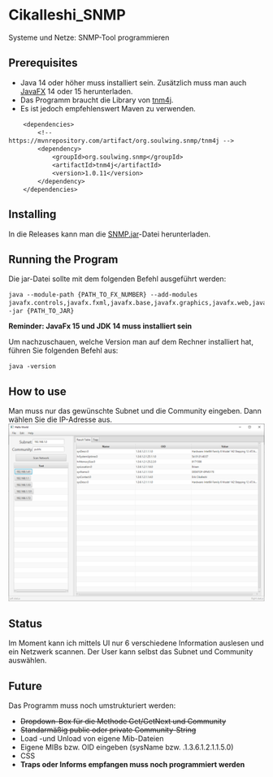 # Cikalleshi_SNMP
Systeme und Netze: SNMP-Tool programmieren

## Prerequisites
* Java 14 oder höher muss installiert sein. Zusätzlich muss man auch [JavaFX](https://gluonhq.com/download/javafx-15-0-1-sdk-windows/) 14 oder 15 herunterladen.   
* Das Programm braucht die Library von [tnm4j](https://github.com/soulwing/tnm4j).   
* Es ist jedoch empfehlenswert Maven zu verwenden.

```
    <dependencies>
        <!-- https://mvnrepository.com/artifact/org.soulwing.snmp/tnm4j -->
        <dependency>
            <groupId>org.soulwing.snmp</groupId>
            <artifactId>tnm4j</artifactId>
            <version>1.0.11</version>
        </dependency>
    </dependencies>
```

## Installing

In die Releases kann man die [SNMP.jar](https://github.com/Th3RapidK1ller/Cikalleshi_SNMP/releases/download/ThirdMileStone/SNMP.jar)-Datei herunterladen.

## Running the Program

Die jar-Datei sollte mit dem folgenden Befehl ausgeführt werden:

```
java --module-path {PATH_TO_FX_NUMBER} --add-modules javafx.controls,javafx.fxml,javafx.base,javafx.graphics,javafx.web,javafx.swing -jar {PATH_TO_JAR}
```
**Reminder: JavaFx 15 und JDK 14 muss installiert sein**

Um nachzuschauen, welche Version man auf dem Rechner installiert hat, führen Sie folgenden Befehl aus:
```
java -version
```
## How to use

Man muss nur das gewünschte Subnet und die Community eingeben.
Dann wählen Sie die IP-Adresse aus.
![Scanning for Network](src/example.png)


## Status

Im Moment kann ich mittels UI nur 6 verschiedene Information auslesen und ein Netzwerk scannen.
Der User kann selbst das Subnet und Community auswählen.

## Future

Das Programm muss noch umstrukturiert werden: 
* ~~Dropdown-Box für die Methode Get/GetNext und Community~~
* ~~Standarmäßig public oder private Community-String~~
* Load -und Unload von eigene Mib-Dateien
* Eigene MIBs bzw. OID eingeben (sysName bzw. .1.3.6.1.2.1.1.5.0)
* CSS
* **Traps oder Informs empfangen muss noch programmiert werden**


